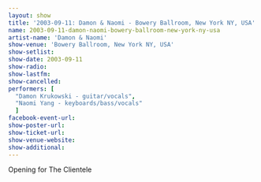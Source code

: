 ```yaml
---
layout: show
title: '2003-09-11: Damon & Naomi - Bowery Ballroom, New York NY, USA'
name: 2003-09-11-damon-naomi-bowery-ballroom-new-york-ny-usa
artist-name: 'Damon & Naomi'
show-venue: 'Bowery Ballroom, New York NY, USA'
show-setlist: 
show-date: 2003-09-11
show-radio: 
show-lastfm: 
show-cancelled: 
performers: [
  "Damon Krukowski - guitar/vocals",
  "Naomi Yang - keyboards/bass/vocals"
  ]
facebook-event-url: 
show-poster-url: 
show-ticket-url: 
show-venue-website: 
show-additional: 
---
```


Opening for The Clientele